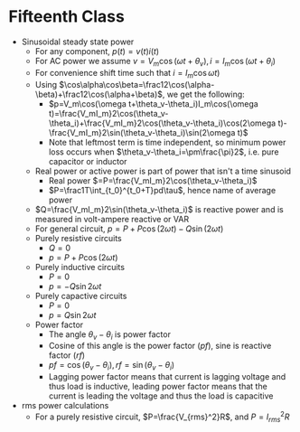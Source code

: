 # Fifteenth Class
* Sinusoidal steady state power
  * For any component, $p(t)=v(t)i(t)$
  * For AC power we assume $v=V_m\cos(\omega t+\theta_v), i=I_m\cos(\omega t+\theta_i)$
  * For convenience shift time such that $i=I_m\cos\omega t)$
  * Using $\cos\alpha\cos\beta=\frac12\cos(\alpha-\beta)+\frac12\cos(\alpha+\beta)$, we get the following: 
    * $p=V_m\cos(\omega t+\theta_v-\theta_i)I_m\cos(\omega t)=\frac{V_mI_m}2\cos(\theta_v-\theta_i)+\frac{V_mI_m}2\cos(\theta_v-\theta_i)\cos(2\omega t)-\frac{V_mI_m}2\sin(\theta_v-\theta_i)\sin(2\omega t)$
    * Note that leftmost term is time independent, so minimum power loss occurs when $\theta_v-\theta_i=\pm\frac{\pi}2$, i.e. pure capacitor or inductor
  * Real power or active power is part of power that isn't a time sinusoid
    * Real power $=P=\frac{V_mI_m}2\cos(\theta_v-\theta_i)$
    * $P=\frac1T\int_{t_0}^{t_0+T}pd\tau$, hence name of average power
  * $Q=\frac{V_mI_m}2\sin(\theta_v-\theta_i)$ is reactive power and is measured in volt-ampere reactive or VAR
  * For general circuit, $p=P+P\cos(2\omega t)-Q\sin(2\omega t)$
  * Purely resistive circuits
    * $Q=0$
    * $p=P+P\cos(2\omega t)$
  * Purely inductive circuits
    * $P=0$
    * $p=-Q\sin2\omega t$
  * Purely capactive circuits
    * $P=0$
    * $p=Q\sin2\omega t$
  * Power factor
    * The angle $\theta_v-\theta_i$ is power factor
    * Cosine of this angle is the power factor ($pf$), sine is reactive factor ($rf$)
    * $pf=\cos(\theta_v-\theta_i), rf=\sin(\theta_v-\theta_i)$
    * Lagging power factor means that current is lagging voltage and thus load is inductive, leading power factor means that the current is leading the voltage and thus the load is capacitive
* rms power calculations
  * For a purely resistive circuit, $P=\frac{V_{rms}^2}R$, and $P=I_{rms}^2R$